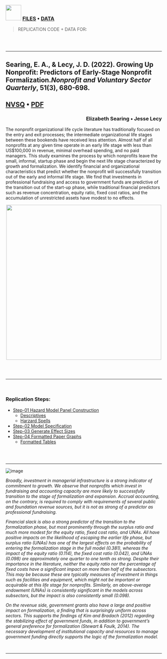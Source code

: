 

<br>
<br>


### <img height=50 src="https://cdn.jsdelivr.net/gh/devicons/devicon/icons/github/github-original.svg"/> [FILES](https://github.com/lecy/np-professionalization) • [DATA](https://github.com/lecy/np-professionalization/tree/main/Data) 

> REPLICATION CODE + DATA FOR:

<br> 
<br>

-----

## Searing, E. A., & Lecy, J. D. (2022). Growing Up Nonprofit: Predictors of Early-Stage Nonprofit Formalization.*Nonprofit and Voluntary Sector Quarterly*, 51(3), 680-698. 
## [**NVSQ**](https://doi.org/10.1177/08997640211014280) •  [**PDF**](https://github.com/lecy/np-professionalization/raw/main/searing-lecy-growing-up-nonprofit.pdf)

<div style="text-align: right"> 
<h3>    
  <a href="https://scholar.google.com/citations?user=AO5J8IMAAAAJ&hl=en"><i class="ai ai-google-scholar-square ai-1x"></i></a> Elizabeth Searing  •   
  <a href="https://scholar.google.com/citations?user=Ir8H4wMAAAAJ&hl=en"><i class="ai ai-google-scholar-square ai-1x"></i></a> Jesse Lecy  
</h3>
</div>


The nonprofit organizational life cycle literature has traditionally focused on the
entry and exit processes; the intermediate organizational life stages between these
bookends have received less attention. Almost half of all nonprofits at any given time
operate in an early life stage with less than US$100,000 in revenue, minimal overhead
spending, and no paid managers. This study examines the process by which nonprofits
leave the small, informal, startup phase and begin the next life stage characterized
by growth and formalization. We identify financial and organizational characteristics
that predict whether the nonprofit will successfully transition out of the early and
informal life stage. We find that investments in professional fundraising and access
to government funds are predictive of the transition out of the start-up phase, while
traditional financial predictors such as revenue concentration, equity ratio, fixed cost
ratios, and the accumulation of unrestricted assets have modest to no effects.

<p align="center">
<img src="https://raw.githubusercontent.com/lecy/np-professionalization/main/Results/effect-sizes.png" width="500" />
</p>

<br>






<br>

-----------

<br>

### Replication Steps:

* [Step-01 Hazard Model Panel Construction](https://lecy.github.io/np-formalization/step-01-create-discrete-hazard-dataset.html)
  - [Descriptives](https://lecy.github.io/np-formalization/step-01.01-descriptive-statistics.html)
  - [Harzard Spells](https://lecy.github.io/np-formalization/step-01.02-spells.html)
* [Step-02 Model Specification](https://lecy.github.io/np-formalization/step-02-specify-models.html)
* [Step-03 Generate Effect Sizes](https://lecy.github.io/np-formalization/step-03-calculate-effects.html)
* [Step-04 Formatted Paper Graphs](https://lecy.github.io/np-formalization/step-04-create-graphs-for-paper.html)
  - [Formatted Tables](https://github.com/lecy/np-professionalization/tree/main/Results)  

<br> 
<br>


------------

![image](https://user-images.githubusercontent.com/1209099/180621196-b118db3f-ba0b-4753-87f1-987d9a13a116.png)

*Broadly, investment in managerial infrastructure is a strong indicator of commitment to growth. We observe that nonprofits which invest in fundraising and accounting capacity are more likely to successfully transition to the stage of formalization and expansion. Accrual accounting, on the contrary, is required to comply with requirements of several public and foundation revenue sources, but it is not as strong of a predictor as professional fundraising.*

*Financial slack is also a strong predictor of the transition to the formalization phase, but most prominently through the surplus ratio and much more modest for the equity ratio, fixed cost ratio, and UNAs. All have positive impacts on the likelihood of escaping the earlier life phase, but surplus ratio (UNAs) has one of the largest effects on the probability of entering the formalization stage in the full model (0.381), whereas the impact of the equity ratio (0.114), the fixed cost ratio (0.042), and UNAs (0.098) are approximately one quarter to one tenth as strong. Despite their importance in the literature, neither the equity ratio nor the percentage of fixed costs have a significant impact on more than half of the subsectors. This may be because these are typically measures of investment in things such as facilities and equipment, which might not be important or acquirable at this life stage for nonprofits. Similarly, an above-average endowment (UNAs) is consistently significant in the models across subsectors, but the impact is also consistently small (0.098).*

*On the revenue side, government grants also have a large and positive impact on formalization, a finding that is surprisingly uniform across sectors. This supports the findings of Kim and Bradach (2012) regarding the stabilizing effect of government funds, in addition to government’s general preference for formalization (Stewart & Faulk, 2014). The necessary development of institutional capacity and resources to manage government funding directly supports the logic of the formalization model.* 

<br>
<hr>
<br>
<br>


<link rel="stylesheet" href="https://cdn.jsdelivr.net/gh/jpswalsh/academicons@1/css/academicons.min.css">

